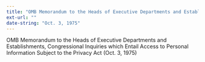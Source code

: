 ```yaml
---
title: "OMB Memorandum to the Heads of Executive Departments and Establishments, Congressional Inquiries which Entail Access to Personal Information Subject to the Privacy Act"
ext-url: ""
date-string: "Oct. 3, 1975"
---
```

OMB Memorandum to the Heads of Executive Departments and Establishments, Congressional Inquiries which Entail Access to Personal Information Subject to the Privacy Act
(Oct. 3, 1975)
